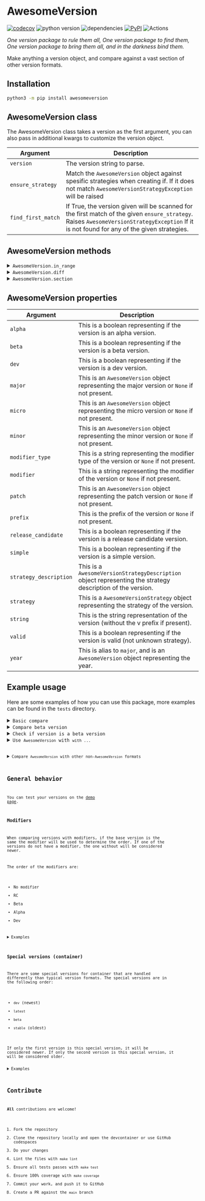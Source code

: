 # AwesomeVersion

[![codecov](https://codecov.io/gh/ludeeus/awesomeversion/branch/main/graph/badge.svg)](https://codecov.io/gh/ludeeus/awesomeversion)
![python version](https://img.shields.io/badge/Python-3.7=><=3.11-blue.svg)
![dependencies](https://img.shields.io/badge/Dependencies-0-blue.svg)
[![PyPI](https://img.shields.io/pypi/v/awesomeversion)](https://pypi.org/project/awesomeversion)
![Actions](https://github.com/ludeeus/awesomeversion/workflows/Actions/badge.svg?branch=main)

_One version package to rule them all, One version package to find them, One version package to bring them all, and in the darkness bind them._

Make anything a version object, and compare against a vast section of other version formats.

## Installation

```bash
python3 -m pip install awesomeversion
```

## AwesomeVersion class

The AwesomeVersion class takes a version as the first argument, you can also pass in additional kwargs to customize the version object.

Argument | Description
--- | ---
`version` | The version string to parse.
`ensure_strategy` | Match the `AwesomeVersion` object against spesific strategies when creating if. If it does not match `AwesomeVersionStrategyException` will be raised
`find_first_match` | If True, the version given will be scanned for the first match of the given `ensure_strategy`. Raises `AwesomeVersionStrategyException` If it is not found for any of the given strategies.

## AwesomeVersion methods

<details>
<summary><code>AwesomeVersion.in_range</code></summary>

This is a helper method to check if the version is in a range.
This method takes two arguments, `lowest` and `highest`, both are required, and returns a boolean.

> **Note** This method is the same as doing `lowest <= AwesomeVersion <= highest`

Example:

```python
from awesomeversion import AwesomeVersion
print(AwesomeVersion("1.2.2").in_range("1.2.1", "1.3"))
> True
print(AwesomeVersion("1.2.0").in_range("1.2.1", "1.3"))
> False
```

</details>

<details>
<summary><code>AwesomeVersion.diff</code></summary>

This is a helper method to get the difference between two versions.
This method takes one argument which is the version to compare against, and returns a `AwesomeVersionDiff` object.

> **Note** This method is the same as doing `AwesomeVersion - version`

Example:

```python
from awesomeversion import AwesomeVersion
> print(AwesomeVersion("1.0").diff("2.1"))
AwesomeVersionDiff(major=True, minor=True, patch=False, modifier=False, strategy=False)
```

</details>


<details>
<summary><code>AwesomeVersion.section</code></summary>

This is a helper method to get a section of the version.
This method takes one argument which is the section to get, and returns an integer representing it (or 0 if it does not exist).

Example:

```python
from awesomeversion import AwesomeVersion
> print(AwesomeVersion("1.0").section(0))
1
```

</details>


## AwesomeVersion properties

Argument | Description
--- | ---
`alpha` | This is a boolean representing if the version is an alpha version.
`beta` | This is a boolean representing if the version is a beta version.
`dev` | This is a boolean representing if the version is a dev version.
`major` | This is an `AwesomeVersion` object representing the major version or `None` if not present.
`micro` | This is an `AwesomeVersion` object representing the micro version or `None` if not present.
`minor` | This is an `AwesomeVersion` object representing the minor version or `None` if not present.
`modifier_type` | This is a string representing the modifier type of the version or `None` if not present.
`modifier` | This is a string representing the modifier of the version or `None` if not present.
`patch` | This is an `AwesomeVersion` object representing the patch version or `None` if not present.
`prefix` | This is the prefix of the version or `None` if not present.
`release_candidate` | This is a boolean representing if the version is a release candidate version.
`simple` | This is a boolean representing if the version is a simple version.
`strategy_description` | This is a `AwesomeVersionStrategyDescription` object representing the strategy description of the version.
`strategy` | This is a `AwesomeVersionStrategy` object representing the strategy of the version.
`string` | This is the string representation of the version (without the v prefix if present).
`valid` | This is a boolean representing if the version is valid (not unknown strategy).
`year` | This is alias to `major`, and is an `AwesomeVersion` object representing the year.


## Example usage

Here are some examples of how you can use this package, more examples can be found in the `tests` directory.

<details>
<summary><code>Basic compare</code></summary>

```python
from awesomeversion import AwesomeVersion

current = AwesomeVersion("1.2.2")
upstream = AwesomeVersion("1.2.3")

print(upstream > current)
> True
```

</details>

<details>
<summary><code>Compare beta version</code></summary>

```python
from awesomeversion import AwesomeVersion

current = AwesomeVersion("2021.1.0")
upstream = AwesomeVersion("2021.1.0b2")

print(current > upstream)
> True
```

</details>

<details>
<summary><code>Check if version is a beta version</code></summary>

```python
from awesomeversion import AwesomeVersion

print(AwesomeVersion("1.2.3b0").beta)
> True

print(AwesomeVersion("1.2.3").beta)
> False
```

</details>

<details>
<summary><code>Use <code>AwesomeVersion</code> with <code>with ...</code></summary>

```python
from awesomeversion import AwesomeVersion

with AwesomeVersion("20.12.0") as current:
    with AwesomeVersion("20.12.1") as upstream:
        print(upstream > current)
> True
```

</details>

<details>
<summary><code>Compare <code>AwesomeVersion</code> with other non-<code>AwesomeVersion</code> formats</summary>

```python
from awesomeversion import AwesomeVersion

base = AwesomeVersion("20.12.0")

print(base > "20.12.1")
> False

print(base > "19")
> True

print(base > 5)
> True
```

</details>


## General behavior

You can test your versions on the [demo page][awesomeversion_demo].

### Modifiers

When comparing versions with modifiers, if the base version is the same the modifier will be used to determine the order.
If one of the versions do not have a modifier, the one without will be considered newer.

The order of the modifiers are:
- No modifier
- RC
- Beta
- Alpha
- Dev

<details>
<summary>Examples</summary>

```python
from awesomeversion import AwesomeVersion

print(AwesomeVersion("1.0.0") > AwesomeVersion("1.0.0b6"))
> True
print(AwesomeVersion("1.0.0") > AwesomeVersion("1.0.0.dev6"))
> True
print(AwesomeVersion("1.0.0.dev19") > AwesomeVersion("1.0.0b4"))
> False
```

</details>


### Special versions (container)

There are some special versions for container that are handled differently than typical version formats.
The special versions are in the following order:
- `dev` (newest)
- `latest`
- `beta`
- `stable` (oldest)

If only the first version is this special version, it will be considered newer.
If only the second version is this special version, it will be considered older.


<details>
<summary>Examples</summary>

```python
from awesomeversion import AwesomeVersion

print(AwesomeVersion("latest") > AwesomeVersion("1.0.0b6"))
> True
print(AwesomeVersion("1.0.0") > AwesomeVersion("latest"))
> False
print(AwesomeVersion("stable") > AwesomeVersion("latest"))
> False
print(AwesomeVersion("beta") > AwesomeVersion("dev"))
> False
```

</details>




## Contribute

**All** contributions are welcome!

1. Fork the repository
2. Clone the repository locally and open the devcontainer or use GitHub codespaces
3. Do your changes
4. Lint the files with `make lint`
5. Ensure all tests passes with `make test`
6. Ensure 100% coverage with `make coverage`
7. Commit your work, and push it to GitHub
8. Create a PR against the `main` branch


[awesomeversion_demo]: https://github.com/ludeeus/awesomeversion#awesomeversion-methods